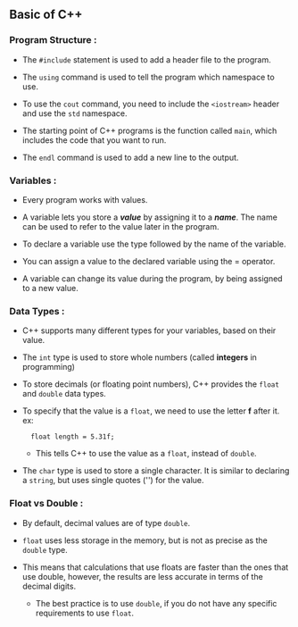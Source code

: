 ## Basic of C++

### Program Structure :

- The `#include` statement is used to add a header file to the program.

- The `using` command is used to tell the program which namespace to use.

- To use the `cout` command, you need to include the `<iostream>` header and use the `std` namespace.

- The starting point of C++ programs is the function called `main`, which includes the code that you want to run.

- The `endl` command is used to add a new line to the output.

### Variables :

- Every program works with values.

- A variable lets you store a **_value_** by assigning it to a **_name_**. The name can be used to refer to the value later in the program.

- To declare a variable use the type followed by the name of the variable.

- You can assign a value to the declared variable using the = operator.

- A variable can change its value during the program, by being assigned to a new value.

### Data Types :

- C++ supports many different types for your variables, based on their value.

- The `int` type is used to store whole numbers (called **integers** in programming)

- To store decimals (or floating point numbers), C++ provides the `float` and `double` data types.

- To specify that the value is a `float`, we need to use the letter **f** after it. ex:

        float length = 5.31f;

  - This tells C++ to use the value as a `float`, instead of `double`.

- The `char` type is used to store a single character. It is similar to declaring a `string`, but uses single quotes ('') for the value.

### Float vs Double :

- By default, decimal values are of type `double`.

- `float` uses less storage in the memory, but is not as precise as the `double` type.

- This means that calculations that use floats are faster than the ones that use double, however, the results are less accurate in terms of the decimal digits.

  - The best practice is to use `double`, if you do not have any specific requirements to use `float`.
